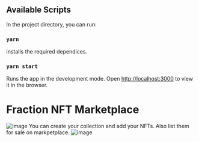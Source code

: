 

## Available Scripts

In the project directory, you can run:

### `yarn`

installs the required dependices.


### `yarn start`

Runs the app in the development mode.
Open [http://localhost:3000](http://localhost:3000) to view it in the browser.

# Fraction NFT Marketplace
![image](https://user-images.githubusercontent.com/96237613/180877644-121c3d96-3cf4-494e-96c3-225844cacc0e.png)
You can create your collection and add your NFTs.
Also list them for sale on markpetplace.
![image](https://user-images.githubusercontent.com/96237613/180877803-cbbaf89d-ca8d-46b1-899a-b43b7a7d0d64.png)


